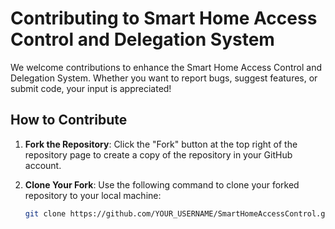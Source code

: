 # Contributing to Smart Home Access Control and Delegation System

We welcome contributions to enhance the Smart Home Access Control and Delegation System. Whether you want to report bugs, suggest features, or submit code, your input is appreciated!

## How to Contribute

1. **Fork the Repository**: Click the "Fork" button at the top right of the repository page to create a copy of the repository in your GitHub account.

2. **Clone Your Fork**: Use the following command to clone your forked repository to your local machine:
   ```bash
   git clone https://github.com/YOUR_USERNAME/SmartHomeAccessControl.git
